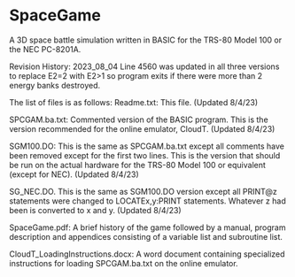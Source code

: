 # SpaceGame
A 3D space battle simulation written in BASIC for the TRS-80 Model 100 or the NEC PC-8201A.

Revision History:
2023_08_04 Line 4560 was updated in all three versions to replace E2=2 with E2>1 so program exits if there were more than 2 energy banks destroyed.

The list of files is as follows:
Readme.txt:  This file.  (Updated 8/4/23)

SPCGAM.ba.txt:   Commented version of the BASIC program.   This is the version recommended for the online emulator, CloudT.  (Updated 8/4/23)

SGM100.DO:  This is the same as SPCGAM.ba.txt except all comments have been removed except for the first two lines.   This is the version that should be run on the actual hardware for the TRS-80 Model 100 or equivalent (except for NEC).  (Updated 8/4/23)

SG_NEC.DO.  This is the same as SGM100.DO version except all PRINT@z statements were changed to LOCATEx,y:PRINT statements.  Whatever z had been is converted to x and y. (Updated 8/4/23)

SpaceGame.pdf:  A brief history of the game followed by a manual, program description and appendices consisting of a variable list and subroutine list.

CloudT_LoadingInstructions.docx: A word document containing specialized instructions for loading SPCGAM.ba.txt on the online emulator.

